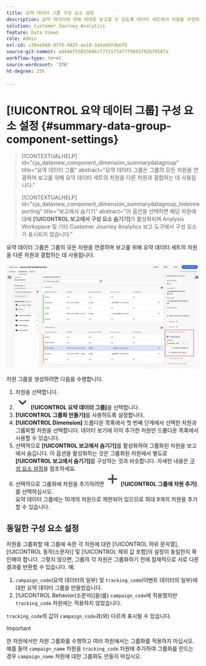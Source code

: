 ```yaml
---
title: 요약 데이터 그룹 구성 요소 설정
description: 요약 데이터에 대해 제대로 보고할 수 있도록 데이터 세트에서 차원을 구성하는 방법에 대한 세부 정보 및 입니다.
solution: Customer Journey Analytics
feature: Data Views
role: Admin
exl-id: c39ee568-97f6-4925-ae18-3d4a9dfdb6f5
source-git-commit: ad446f55855696cf7721f34f779883792b7958fa
workflow-type: tm+mt
source-wordcount: '376'
ht-degree: 25%

---
```


# [!UICONTROL 요약 데이터 그룹] 구성 요소 설정 {#summary-data-group-component-settings}

<!-- markdownlint-disable MD034 -->

>[!CONTEXTUALHELP]
>id="cja_dataview_component_dimension_summarydatagroup"
>title="요약 데이터 그룹"
>abstract="요약 데이터 그룹은 그룹의 모든 차원을 연결하며 보고를 위해 요약 데이터 세트의 차원을 다른 차원과 결합하는 데 사용됩니다."

<!-- markdownlint-enable MD034 -->

<!-- markdownlint-disable MD034 -->

>[!CONTEXTUALHELP]
>id="cja_dataview_component_dimension_summarydatagroup_hideinreporting"
>title="보고에서 숨기기"
>abstract="이 옵션을 선택하면 해당 차원에 대해 **[!UICONTROL 보고에서 구성 요소 숨기기]**&#x200B;가 활성화되며 Analysis Workspace 및 기타 Customer Journey Analytics 보고 도구에서 구성 요소가 표시되지 않습니다."

<!-- markdownlint-enable MD034 -->



요약 데이터 그룹은 그룹의 모든 차원을 연결하며 보고를 위해 요약 데이터 세트의 차원을 다른 차원과 결합하는 데 사용됩니다.

![요약 데이터 그룹 구성 요소 설정](/help/data-views/assets/summary-data-group.png)

차원 그룹을 생성하려면 다음을 수행합니다.

1. 차원을 선택합니다.
1. ![V자형 화살표](/help/assets/icons/ChevronDown.svg) **[!UICONTROL 요약 데이터 그룹]**&#x200B;을 선택합니다.
1. **[!UICONTROL 그룹화 만들기]**&#x200B;를 사용하도록 설정합니다.
1. **[!UICONTROL Dimension]** 드롭다운 목록에서 첫 번째 단계에서 선택한 차원과 그룹화할 차원을 선택합니다. 데이터 보기에 이미 추가한 차원만 드롭다운 목록에서 사용할 수 있습니다.
1. 선택적으로 **[!UICONTROL 보고에서 숨기기]**&#x200B;를 활성화하여 그룹화된 차원을 보고에서 숨깁니다. 이 옵션을 활성화하는 것은 그룹화된 차원에서 별도로 **[!UICONTROL 보고에서 숨기기]**&#x200B;를 구성하는 것과 비슷합니다. 자세한 내용은 [구성 요소 설정](overview.md)을 참조하세요.
1. 선택적으로 그룹화에 차원을 추가하려면 ![추가](/help/assets/icons/Add.svg) **[!UICONTROL 그룹에 차원 추가]**&#x200B;를 선택하십시오.<br/>요약 데이터 그룹에는 10개의 차원으로 제한되어 있으므로 최대 9개의 차원을 추가할 수 있습니다.

## 동일한 구성 요소 설정

차원을 그룹화할 때 그룹에 속한 각 차원에 대한 [!UICONTROL 하위 문자열], [!UICONTROL 동작(소문자)] 및 [!UICONTROL 제외 값 포함]의 설정이 동일한지 확인해야 합니다. 그렇지 않으면, 그룹의 각 차원은 그룹화하기 전에 잠재적으로 서로 다른 결과를 반환할 수 있습니다.
예:

1. `campaign_code`(요약 데이터의 일부) 및 `tracking_code`(이벤트 데이터의 일부)에 대한 요약 데이터 그룹을 만들었습니다.
1. [!UICONTROL Behavior(소문자)]을(를) `campaign_code`에 적용했지만 `tracking_code` 차원에는 적용하지 않았습니다.

`tracking_code`의 값이 `campaign_code`과(와) 다르게 표시될 수 있습니다.

>[!IMPORTANT]
>
>한 차원에서만 차원 그룹화를 수행하고 여러 차원에서는 그룹화를 적용하지 마십시오. 예를 들어 `campaign_name` 차원을 `tracking_code` 차원에 추가하여 그룹화를 만드는 경우 `campaign_name` 차원에 대한 그룹화도 만들지 마십시오.
>
